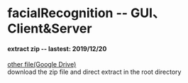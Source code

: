 # facialRecognition -- GUI、Client&Server 

#### extract zip -- lastest: 2019/12/20
[other file(Google Drive)](https://drive.google.com/drive/u/1/folders/1u8684bBzYoKYrxDg9laMUQiSSbJL3cYa)  
download the zip file and direct extract in the root directory
